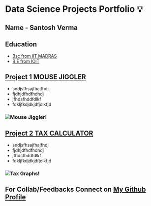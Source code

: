 # Data Science Projects Portfolio 💡

## Name - Santosh Verma
## Education
- [Bsc from IIT MADRAS](https://www.iitm.ac.in/ "IIT MADRAS")
- [B.E from IOIT](https://aissmsioit.org/ "AISSMS IOIT")

## [Project 1 MOUSE JIGGLER](https://github.com/santo-mantras')

- sndjsfhsajfhajfhdj
- fjdhjdfhdfhdhdj
- jfhdsfhddfdlkf
- fdkljfkdjdkjdfjdlkfjd

### ![Mouse Jiggler!](https://www.google.com/imgres?imgurl=https%3A%2F%2Fm.economictimes.com%2Fthumb%2Fheight-450%2Cwidth-600%2Cimgsize-191075%2Cmsid-61540873%2Fa-work-out-like-no-other-take-up-juggling-to-relieve-stress-boost-concentration.jpg&imgrefurl=https%3A%2F%2Feconomictimes.indiatimes.com%2Fmagazines%2Fpanache%2Fa-work-out-like-no-other-take-up-juggling-to-relieve-stress-boost-concentration%2Farticleshow%2F61540873.cms&tbnid=fr5rmIhdyEFUOM&vet=12ahUKEwi9wZDL_PT0AhWZLbcAHfIZDV0QMygAegUIARDUAQ..i&docid=O8kXIoz7wphjiM&w=600&h=450&q=jjiggling%20images&ved=2ahUKEwi9wZDL_PT0AhWZLbcAHfIZDV0QMygAegUIARDUAQ "Mouse Jiggler")

## [Project 2 TAX CALCULATOR](https://github.com/santo-mantras')

- sndjsfhsajfhajfhdj
- fjdhjdfhdfhdhdj
- jfhdsfhddfdlkf
- fdkljfkdjdkjdfjdlkfjd


### ![Tax Graphs!](https://www.google.com/imgres?imgurl=https%3A%2F%2Fgumlet.assettype.com%2Fcarolina%2F2020-09%2Fb6fb63e1-167e-4020-b134-b176f33d59f0%2Fgraph_3068300.jpg%3Fw%3D1200%26h%3D750%26auto%3Dformat%252Ccompress%26fit%3Dmax&imgrefurl=https%3A%2F%2Fwww.carolina.com%2Fknowledge%2F2020%2F09%2F02%2Fthe-basics-of-graphs-and-charts&tbnid=Mbw_6gZW4w7qDM&vet=12ahUKEwiW0ani-_T0AhWW3XMBHbNeAJsQMygCegUIARDRAQ..i&docid=DLVUlSupVtskUM&w=1200&h=675&q=graphs%20images&ved=2ahUKEwiW0ani-_T0AhWW3XMBHbNeAJsQMygCegUIARDRAQ "Tax Graphs")

## For Collab/Feedbacks Connect on [My Github Profile](https://github.com/santo-mantras')

